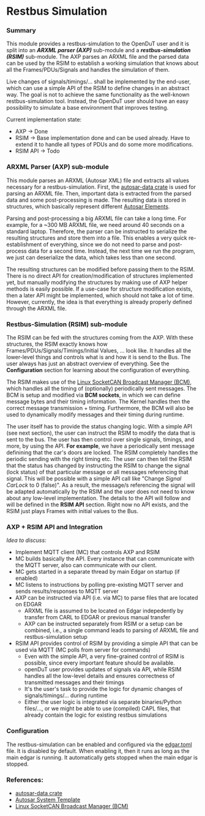 # Restbus Simulation

### Summary
This module provides a restbus-simulation to the OpenDuT user and it is split into an **_ARXML parser (AXP)_**
sub-module and a **_restbus-simulation (RSIM)_** sub-module. The AXP parses an ARXML file and the parsed data
can be used by the RSIM to establish a working simulation that knows about all the Frames/PDUs/Signals and 
handles the simulation of them.

Live changes of signals/timings/... shall be implemented by the end-user, which can use a simple API of the RSIM to 
define changes in an abstract way. The goal is not to achieve the same functionality as the
well-known restbus-simulation tool. Instead, the OpenDuT user should have an easy possibility 
to simulate a base environment that improves testing.

Current implementation state:
  - AXP -> Done
  - RSIM -> Base implementation done and can be used already. Have to extend it
    to handle all types of PDUs and do some more modifications.
  - RSIM API -> Todo

### ARXML Parser (AXP) sub-module
This module parses an ARXML (Autosar XML) file and extracts all values necessary for a restbus-simulation. 
First, the [autosar-data crate](https://crates.io/crates/autosar-data/0.9.0) is used for parsing an ARXML file.
Then, important data is extracted from the parsed data and some post-processing is made. The resulting 
data is stored in structures, which basically represent different 
[Autosar Elements](https://www.autosar.org/fileadmin/standards/R22-11/CP/AUTOSAR_TPS_SystemTemplate.pdf). 

Parsing and post-processing a big ARXML file can take a long time. For example, for a ~300 MB ARXML file, we need
around 40 seconds on a standard laptop. Therefore, the parser can be instructed to serialize the resulting structures and store them into 
a file. This enables a
very quick re-establishment of everything, since we do not need to parse and post-process data for a second time.
Instead, the next time we run the program, we just can deserialize the data, which takes less than one second.

The resulting structures can be modified before passing them to the RSIM. There is no direct API for creation/modification of
structures implemented yet, but manually modifying the structures by making use of AXP helper methods is easily possible.
If a use-case for structure modification exists, then a later API might be implemented, which
should not take a lot of time. However, currently, the idea is that everything is already properly defined through the 
ARXML file.

### Restbus-Simulation (RSIM) sub-module
The RSIM can be fed with the structures coming from the AXP. With these structures, the RSIM exactly knows how 
Frames/PDUs/Signals/Timings/Initial Values, ... look like. It handles all the lower-level things and controls what is and how it is send
to the Bus. The user always has just an abstract overview of everything. See the **Configuration** section for learning about the configuration of everything.

The RSIM makes use of the [Linux SocketCAN Broadcast Manager (BCM)](https://www.kernel.org/doc/Documentation/networking/can.txt),
which handles all the timing of (optionally) periodically sent messages. The BCM is setup and modified 
via **BCM sockets**, in which we can define message bytes and their timing information. The Kernel handles then 
the correct message transmission + timing. Furthermore, the BCM will also be used 
to dynamically modify messages and their timing during runtime.

The user itself has to provide the status changing logic.
With a simple API (see next section), the user can instruct the RSIM to modify the data that is sent to the bus. 
The user has then control over single signals, timings, and more, by using the API. **For example**, we have a periodically sent message definining
that the car's doors are locked. The RSIM completely handles the periodic sending with the right timing etc. 
The user can then tell the RSIM that the status
has changed by instructing the RSIM to change the signal (lock status) of that particular message or all messages 
referencing that signal. This will be possible 
with a simple API call like "Change _Signal CarLock_ to 0 (false)". As a result, the message/s referencing the signal
will be adapted automatically by the RSIM and the user does not need to know about any low-level implementation.
The details to the API will follow and will be 
defined in the **RSIM API** section.
Right now no API exists, and the RSIM just plays Frames with initial values to the Bus.

### AXP + RSIM API and Integration
*_Idea to discuss:_*
- Implement MQTT client (MC) that controls AXP and RSIM
- MC builds basically the API. Every instance that can communicate with the MQTT server, also can communicate with our client.
- MC gets started in a separate thread by main Edgar on startup (if enabled)
- MC listens to instructions by polling pre-existing MQTT server and sends results/responses to MQTT server
- AXP can be instructed via API (i.e. via MC) to parse files that are located on EDGAR
    - ARXML file is assumed to be located on Edgar indepedently by transfer from CARL to EDGAR or previous manual transfer
    - AXP can be instructed separately from RSIM or a setup can be combined, i.e., a single command leads to parsing of ARXML file and restbus-simulation setup
- RSIM API provides control of RSIM by providing a simple API that can be used via MQTT (MC polls from server for commands)
    - Even with the simple API, a very fine-grained control of RSIM is possible, since every important feature should be available.
    - openDuT user provides updates of signals via API, while RSIM handles all the low-level details and ensures correctness of transmitted messages and their timings
    - It's the user's task to provide the logic for dynamic changes of signals/timings/... during runtime
    - Either the user logic is integrated via separate binaries/Python files/..., or we might be able to use (compiled) CAPL files, that already contain the logic for existing restbus simulations

### Configuration
The restbus-simulation can be enabled and configured via the [edgar.toml](https://github.com/eclipse-opendut/opendut/blob/restbus-simulation/opendut-edgar/edgar.toml) file. It is disabled by default. When enabling it, then it runs as long as the main edgar is running. It automatically gets stopped when the main edgar is stopped. 

### References:
  - [autosar-data crate](https://crates.io/crates/autosar-data/0.9.0)
  - [Autosar System Template](https://www.autosar.org/fileadmin/standards/R22-11/CP/AUTOSAR_TPS_SystemTemplate.pdf)
  - [Linux SocketCAN Broadcast Manager (BCM)](https://www.kernel.org/doc/Documentation/networking/can.txt)

